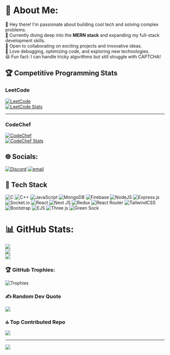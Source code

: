 
# 💫 About Me:
👋 Hey there! I'm passionate about building cool tech and solving complex problems.  
🚀 Currently diving deep into the **MERN stack** and expanding my full-stack development skills.  
🤝 Open to collaborating on exciting projects and innovative ideas.  
🧩 Love debugging, optimizing code, and exploring new technologies.  
😆 Fun fact: I can handle tricky algorithms but still struggle with CAPTCHA!

## 🏆 Competitive Programming Stats  

### **LeetCode**  
[![LeetCode](https://img.shields.io/badge/-LeetCode-FFA116?style=for-the-badge&logo=LeetCode&logoColor=white)](https://leetcode.com/Praveen__Singh_77/)  
[![LeetCode Stats](https://leetcard.jacoblin.cool/Praveen__Singh_77?theme=dark&font=Lexend)](https://leetcode.com/Praveen__Singh_77/)

---

### **CodeChef**  
[![CodeChef](https://img.shields.io/badge/-CodeChef-5B4638?style=for-the-badge&logo=codechef&logoColor=white)](https://www.codechef.com/users/praveensingh77)  
[![CodeChef Stats](https://cp-logo.vercel.app/codechef/praveensingh77)](https://www.codechef.com/users/praveensingh77)



## 🌐 Socials:
[![Discord](https://img.shields.io/badge/Discord-%237289DA.svg?logo=discord&logoColor=white)](https://discord.gg/praveen_singh_77) [![email](https://img.shields.io/badge/Email-D14836?logo=gmail&logoColor=white)](mailto:singhpraveen8893@gmail.com) 


## 🚀 Tech Stack

![C](https://img.shields.io/badge/c-%2300599C.svg?style=for-the-badge&logo=c&logoColor=white) ![C++](https://img.shields.io/badge/c++-%2300599C.svg?style=for-the-badge&logo=c%2B%2B&logoColor=white) ![JavaScript](https://img.shields.io/badge/javascript-%23323330.svg?style=for-the-badge&logo=javascript&logoColor=%23F7DF1E) ![MongoDB](https://img.shields.io/badge/MongoDB-%234ea94b.svg?style=for-the-badge&logo=mongodb&logoColor=white) ![Firebase](https://img.shields.io/badge/firebase-%23039BE5.svg?style=for-the-badge&logo=firebase) ![NodeJS](https://img.shields.io/badge/node.js-6DA55F?style=for-the-badge&logo=node.js&logoColor=white) ![Express.js](https://img.shields.io/badge/express.js-%23404d59.svg?style=for-the-badge&logo=express&logoColor=%2361DAFB) ![Socket.io](https://img.shields.io/badge/Socket.io-black?style=for-the-badge&logo=socket.io&badgeColor=010101) ![React](https://img.shields.io/badge/react-%2320232a.svg?style=for-the-badge&logo=react&logoColor=%2361DAFB) ![Next JS](https://img.shields.io/badge/Next-black?style=for-the-badge&logo=next.js&logoColor=white) ![Redux](https://img.shields.io/badge/redux-%23593d88.svg?style=for-the-badge&logo=redux&logoColor=white) ![React Router](https://img.shields.io/badge/React_Router-CA4245?style=for-the-badge&logo=react-router&logoColor=white) ![TailwindCSS](https://img.shields.io/badge/tailwindcss-%2338B2AC.svg?style=for-the-badge&logo=tailwind-css&logoColor=white) ![Bootstrap](https://img.shields.io/badge/bootstrap-%238511FA.svg?style=for-the-badge&logo=bootstrap&logoColor=white) ![EJS](https://img.shields.io/badge/ejs-%23B4CA65.svg?style=for-the-badge&logo=ejs&logoColor=black) ![Three js](https://img.shields.io/badge/threejs-black?style=for-the-badge&logo=three.js&logoColor=white) ![Green Sock](https://img.shields.io/badge/green%20sock-88CE02?style=for-the-badge&logo=greensock&logoColor=white)

# 📊 GitHub Stats:
![](https://github-readme-stats.vercel.app/api?username=singhpraveen77&theme=transparent&hide_border=false&include_all_commits=false&count_private=false)<br/>
![](https://github-readme-streak-stats.herokuapp.com/?user=singhpraveen77&theme=transparent&hide_border=false)<br/>
![](https://github-readme-stats.vercel.app/api/top-langs/?username=singhpraveen77&theme=transparent&hide_border=false&include_all_commits=false&count_private=false&layout=compact)

### 🏆 GitHub Trophies:  
![Trophies](https://github-profile-trophy.vercel.app/?username=singhpraveen77&theme=dark&no-frame=true&title=MultiPullRequest,Commit,Repositories,Stars,Issues,Followers,All)

### ✍️ Random Dev Quote
![](https://quotes-github-readme.vercel.app/api?type=horizontal&theme=radical)

### 🔝 Top Contributed Repo
![](https://github-contributor-stats.vercel.app/api?username=singhpraveen77&limit=5&theme=dark&combine_all_yearly_contributions=true)

---
[![](https://visitcount.itsvg.in/api?id=singhpraveen77&icon=6&color=1)](https://visitcount.itsvg.in)

<!-- Proudly created with GPRM ( https://gprm.itsvg.in ) -->
